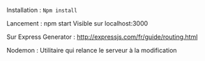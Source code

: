 Installation :
`Npm install`

Lancement : npm start
Visible sur localhost:3000

Sur Express Generator : http://expressjs.com/fr/guide/routing.html


Nodemon : Utilitaire qui relance le serveur à la modification